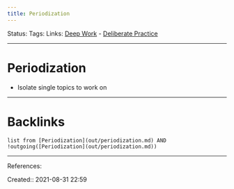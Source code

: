 ```yaml
---
title: Periodization
---
```

Status: 
Tags: 
Links: [Deep Work](out/deep-work.md) - [Deliberate Practice](out/deliberate-practice.md)
___
# Periodization
- Isolate single topics to work on
___
# Backlinks
```dataview
list from [Periodization](out/periodization.md) AND !outgoing([Periodization](out/periodization.md))
```
___
References:

Created:: 2021-08-31 22:59
